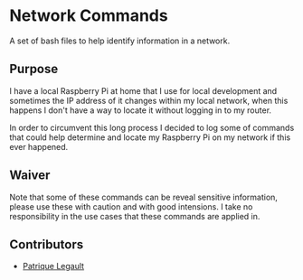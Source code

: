 # Network Commands

A set of bash files to help identify information in a network.

## Purpose

I have a local Raspberry Pi at home that I use for local development and sometimes the IP address of it changes within my local network, when this happens I don't have a way to locate it without logging in to my router. 

In order to circumvent this long process I decided to log some of commands that could help determine and locate my Raspberry Pi on my network if this ever happened.

## Waiver

Note that some of these commands can be reveal sensitive information, please use these with caution and with good intensions. I take no responsibility in the use cases that these commands are applied in.

## Contributors

- [Patrique Legault](https://github.com/pat-lego)